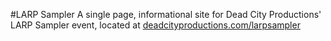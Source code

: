 #LARP Sampler
A single page, informational site for Dead City Productions' LARP Sampler event, located at [deadcityproductions.com/larpsampler](deadcityproductions.com/larpsampler)

